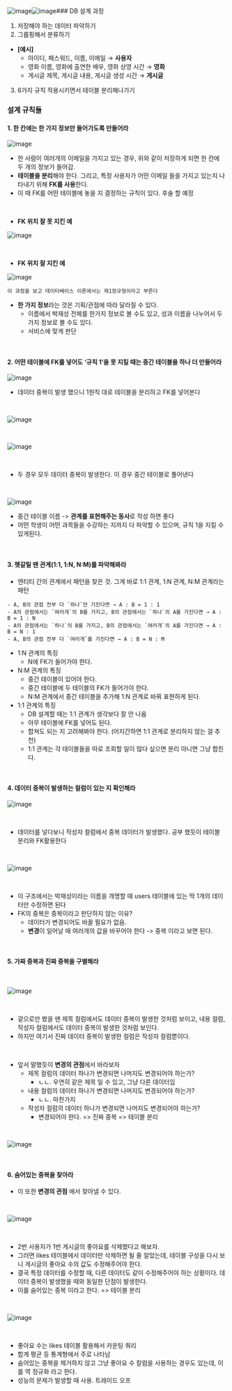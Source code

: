 ![image](https://github.com/user-attachments/assets/1ff7cbf2-865b-4e76-be77-7ee24fe9bbb8)![image](https://github.com/user-attachments/assets/edf1e6fb-8931-4def-b847-42972bb642d4)### DB 설계 과정

1. 저장해야 하는 데이터 파악하기
2. 그룹핑해서 분류하기
  - **[예시]**
    - 아이디, 패스워드, 이름, 이메일 → **사용자**
    - 영화 이름, 영화에 출연한 배우, 영화 상영 시간 → **영화**
    - 게시글 제목, 게시글 내용, 게시글 생성 시간 → **게시글**
3. 6가지 규칙 적용시키면서 테이블 분리해나가기


### 설계 규칙들

#### 1. 한 칸에는 한 가지 정보만 들어가도록 만들어라
![image](https://github.com/user-attachments/assets/bd712279-63da-483b-8eb5-bd284089eaaa)

- 한 사람이 여러개의 이메일을 가지고 있는 경우, 위와 같이 저장하게 되면 한 칸에 두 개의 정보가 들어감.
- **테이블을 분리**해야 한다. 그리고, 특정 사용자가 어떤 이메일 들을 가지고 있는지 나타내기 위해 **FK를 사용**한다.
- 이 때 FK를 어떤 테이블에 놓을 지 결정하는 규칙이 있다. 후술 할 예정

<br>

- **FK 위치 잘 못 지킨 예**

![image](https://github.com/user-attachments/assets/31a74813-bb2f-4799-b72b-8f0b4e84aa44)

<br>

- **FK 위치 잘 지킨 예**
  
![image](https://github.com/user-attachments/assets/d2a49335-b352-4629-ab98-796d28192133)

```
이 과정을 보고 데이터베이스 이론에서는 제1정규형이라고 부른다
```

- **한 가지 정보**라는 것은 기획/관점에 따라 달라질 수 있다.
  - 이름에서 박재성 전체를 한가지 정보로 볼 수도 있고, 성과 이름을 나누어서 두가지 정보로 볼 수도 있다.
  - 서비스에 맞게 판단
 
<br>

#### 2. 어떤 테이블에 FK를 넣어도 ‘규칙 1’을 못 지킬 때는 중간 테이블을 하나 더 만들어라

![image](https://github.com/user-attachments/assets/72dab414-9be5-4f5b-8334-1fd0eb5aa9e2)

- 데이터 중복이 발생 했으니 1원칙 대로 테이블을 분리하고 FK를 넣어본다

<br>

![image](https://github.com/user-attachments/assets/4aa1a1e1-2b79-4cbb-ab2d-685a16ec6a19)

<br>

![image](https://github.com/user-attachments/assets/5609f8bb-f901-458e-b4e9-d80d85da73c9)

<br>

- 두 경우 모두 데이터 중복이 발생한다. 이 경우 중간 테이블로 풀어낸다

<br>

![image](https://github.com/user-attachments/assets/6a9a8456-3f7f-472f-9002-4316740ca48a)

- 중간 테이블 이름 -> **관계를 표현해주는 동사**로 작성 하면 좋다
- 어떤 학생이 어떤 과목들을 수강하는 지까지 다 파악할 수 있으며, 규칙 1을 지킬 수 있게된다. 

<br>

#### 3. 헷갈릴 땐 관계(1:1, 1:N, N:M)를 파악해봐라

- 엔티티 간의 관계에서 패턴을 찾은 것. 그게 바로 1:1 관계, 1:N 관계, N:M 관계라는 패턴
```
- A, B의 관점 전부 다 `하나`만 기진다면 → A : B = 1 : 1
- A의 관점에서는 `여러개`의 B를 가지고, B의 관점에서는 `하나`의 A를 가진다면 → A : B = 1 : N
- A의 관점에서는 `하나`의 B를 가지고, B의 관점에서는 `여러개`의 A를 가진다면 → A : B = N : 1
- A, B의 관점 전부 다 `여러개`를 가진다면 → A : B = N : M
```

- 1:N 관계의 특징
  - N에 FK가 들어가야 한다.
- N:M 관계의 특징
  - 중간 테이블이 있어야 한다.
  - 중간 테이블에 두 테이블의 FK가 들어가야 한다.
  - N:M 관계에서 중간 테이블을 추가해 1:N 관계로 바꿔 표현하게 된다.
- 1:1 관계의 특징
  - DB 설계할 때는 1:1 관계가 생각보다 잘 안 나옴
  - 아무 테이블에 FK를 넣어도 된다.
  - 합쳐도 되는 지 고려해봐야 한다. (어지간하면 1:1 관계로 분리하지 않는 걸 추천)
  - 1:1 관계는 각 테이블들을 따로 조회할 일이 많다 싶으면 분리 아니면 그냥 합친다.

<br>

#### 4. 데이터 중복이 발생하는 컬럼이 있는 지 확인해라

![image](https://github.com/user-attachments/assets/ab3b597e-b1e6-43c9-80e8-30ccdb506174)

<br>

- 데이터를 넣다보니 작성자 컬럼에서 중복 데이터가 발생했다. 공부 했듯이 테이블 분리와 FK활용한다

<br>

![image](https://github.com/user-attachments/assets/344c4b15-53d9-4318-abf7-2cfdd0cffae8)


<br>

- 이 구조에서는 박재성이라는 이름을 개명할 때 users 테이블에 있는 딱 1개의 데이터만 수정하면 된다
- FK의 중복은 중복이라고 판단하지 않는 이유?
  - 데이터가 변경되어도 바꿀 필요가 없음.
  - **변경**이 일어날 때 여러개의 값을 바꾸어야 한다 -> 중복 이라고 보면 된다.
 
<br>

#### 5. 가짜 중복과 진짜 중복을 구별해라

<br>

![image](https://github.com/user-attachments/assets/1a2ea626-20ee-48cf-9899-15d39485e9c0)

<br>

- 겉으로만 봤을 땐 제목 컬럼에서도 데이터 중복이 발생한 것처럼 보이고, 내용 컬럼, 작성자 컬럼에서도 데이터 중복이 발생한 것처럼 보인다.
- 하지만 여기서 진짜 데이터 중복이 발생한 컬럼은 작성자 컬럼뿐이다.
  
<br>

- 앞서 말했듯이 **변경의 관점**에서 바라보자
  - 제목 컬럼의 데이터 하나가 변경되면 나머지도 변경되어야 하는가?
    - ㄴㄴ. 우연히 같은 제목 일 수 있고, 그냥 다른 데이터임
  - 내용 컬럼의 데이터 하나가 변경되면 나머지도 변경되어야 하는가?
    - ㄴㄴ. 마찬가지
  - 작성자 컬럼의 데이터 하나가 변경되면 나머지도 변경되어야 하는가?
    - 변경되어야 한다. => 진짜 중복 => 테이블 분리

<br>

![image](https://github.com/user-attachments/assets/0c5b601a-f906-4fe8-a69d-6eecd1af6bbe)

<br>

#### 6. 숨어있는 중복을 찾아라

- 이 또한 **변경의 관점** 에서 찾아낼 수 있다.

<br>

![image](https://github.com/user-attachments/assets/db8c66f3-e415-4470-a2ff-2fed88d151f2)

<br>

- 2번 사용자가 1번 게시글의 좋아요를 삭제했다고 해보자.
- 그러면 likes 테이블에서 데이터만 삭제하면 될 줄 알았는데, 테이블 구성을 다시 보니 게시글의 좋아요 수의 값도 수정해주어야 한다.
- 결국 특정 데이터를 수정할 때, 다른 데이터도 같이 수정해주어야 하는 상황이다. 데이터 중복이 발생했을 때와 동일한 단점이 발생한다.
- 이를 숨어있는 중복 이라고 한다. => 테이블 분리

<br>

![image](https://github.com/user-attachments/assets/23948287-ed57-4206-8268-684b6c0beddb)

<br>

- 좋아요 수는 likes 테이블 활용해서 카운팅 쿼리
- 합계 평균 등 통계형에서 주로 나타남
- 숨어있는 중복을 제거하지 않고 그냥 좋아요 수 칼럼을 사용하는 경우도 있는데, 이를 역 정규화 라고 한다.
- 성능의 문제가 발생할 때 사용. 트레이드 오프
